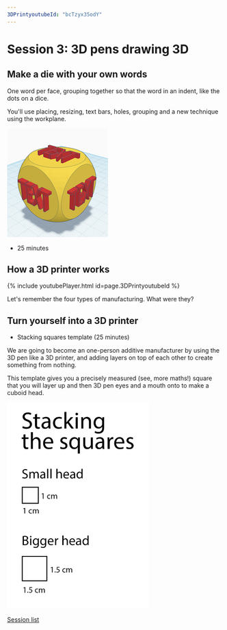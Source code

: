 ```yaml
---
3DPrintyoutubeId: "bcTzyx35odY"
---
```


# Session 3: 3D pens drawing 3D

## Make a die with your own words

One word per face, grouping together so that the word in an indent, like the dots on a dice.

You'll use placing, resizing, text bars, holes, grouping and a new technique using the workplane.

![Tinkercad Die](../assets/TinkercadDie.png)

* 25 minutes

## How a 3D printer works

{% include youtubePlayer.html id=page.3DPrintyoutubeId %}

Let's remember the four types of manufacturing. What were they?

## Turn yourself into a 3D printer

* Stacking squares template (25 minutes)

We are going to become an one-person additive manufacturer by using the 3D pen like a 3D printer, and adding layers on top of each other to create something from nothing.

This template gives you a precisely measured (see, more maths!) square that you will layer up and then 3D pen eyes and a mouth onto to make a cuboid head.

![Stacking the squares template](../assets/StackingTheSquares.png)

[Session list](../session_list)
